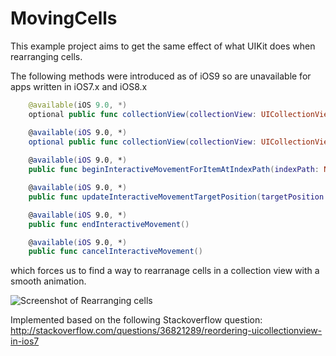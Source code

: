 # MovingCells
This example project aims to get the same effect of what UIKit does when rearranging cells.

The following methods were introduced as of iOS9 so are unavailable for apps written in iOS7.x and iOS8.x 

```swift
    @available(iOS 9.0, *)
    optional public func collectionView(collectionView: UICollectionView, canMoveItemAtIndexPath indexPath: NSIndexPath) -> Bool

    @available(iOS 9.0, *)
    optional public func collectionView(collectionView: UICollectionView, moveItemAtIndexPath sourceIndexPath: NSIndexPath, toIndexPath destinationIndexPath: NSIndexPath)
    
    @available(iOS 9.0, *)
    public func beginInteractiveMovementForItemAtIndexPath(indexPath: NSIndexPath) -> Bool // returns NO if reordering was prevented from beginning - otherwise YES

    @available(iOS 9.0, *)
    public func updateInteractiveMovementTargetPosition(targetPosition: CGPoint)

    @available(iOS 9.0, *)
    public func endInteractiveMovement()

    @available(iOS 9.0, *)
    public func cancelInteractiveMovement()
```

which forces us to find a way to rearranage cells in a collection view with a smooth animation. 

![Screenshot of Rearranging cells](http://i.stack.imgur.com/AQaL6.gif)

Implemented based on the following Stackoverflow question:
http://stackoverflow.com/questions/36821289/reordering-uicollectionview-in-ios7

